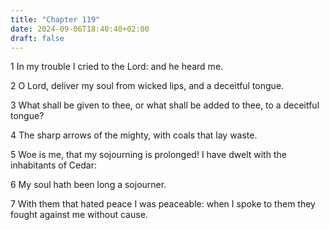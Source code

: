 ```yaml
---
title: "Chapter 119"
date: 2024-09-06T18:40:40+02:00
draft: false
---
```




1 In my trouble I cried to the Lord: and he heard me.

2 O Lord, deliver my soul from wicked lips, and a deceitful tongue.

3 What shall be given to thee, or what shall be added to thee, to a deceitful tongue?

4 The sharp arrows of the mighty, with coals that lay waste.

5 Woe is me, that my sojourning is prolonged! I have dwelt with the inhabitants of Cedar:

6 My soul hath been long a sojourner.

7 With them that hated peace I was peaceable: when I spoke to them they fought against me without cause.

